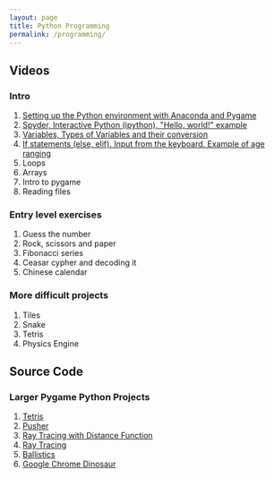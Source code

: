 ```yaml
---
layout: page
title: Python Programming
permalink: /programming/
---
```


## Videos

### Intro
1. [Setting up the Python environment with Anaconda and Pygame]( https://www.youtube.com/watch?v=4NH6UitQrtk )
2. [Spyder, Interactive Python (ipython), "Hello, world!" example]( https://youtu.be/9-atTbLDQQ8 )
3. [Variables, Types of Variables and their conversion]( https://youtu.be/sQZixy3oKmQ )
4. [If statements (else, elif). Input from the keyboard. Example of age ranging]( )
5. Loops 
6. Arrays
7. Intro to pygame 
8. Reading files

### Entry level exercises
1. Guess the number
2. Rock, scissors and paper
3. Fibonacci series
4. Ceasar cypher and decoding it
5. Chinese calendar 

### More difficult projects
1. Tiles
2. Snake
3. Tetris
4. Physics Engine

## Source Code
### Larger Pygame Python Projects
1. [Tetris](https://github.com/shurikkuzmin/Tetris)
2. [Pusher](https://github.com/shurikkuzmin/Pusher)
3. [Ray Tracing with Distance Function](https://github.com/shurikkuzmin/RayTracingDistance)
4. [Ray Tracing](https://github.com/shurikkuzmin/RayTracing)
5. [Ballistics](https://github.com/shurikkuzmin/Ballistics)
6. [Google Chrome Dinosaur]( https://github.com/shurikkuzmin/ProgrammingCourse2018 )